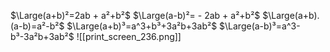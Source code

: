 $\Large(a+b)²=2ab + a²+b²$
$\Large(a-b)²= - 2ab + a²+b²$
$\Large(a+b).(a-b)=a²-b²$
$\Large(a+b)³=a^3+b³+3a²b+3ab²$
$\Large(a-b)³=a^3-b³-3a²b+3ab²$
![[print_screen_236.png]]
